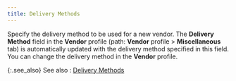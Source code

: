 ```yaml
---
title: Delivery Methods
---
```



Specify the delivery method to be used for a new vendor. The **Delivery 
 Method** field in the **Vendor** profile  (path: **Vendor** profile > **Miscellaneous** tab) is automatically  updated with the delivery method specified in this field. You can change  the delivery method in the **Vendor** profile.


{:.see_also}
See also
: [Delivery  Methods](JavaScript:RelatedTopics1.Click())<!--Metadata type="DesignerControl" startspan
<object CLASSID="clsid:ADB880A6-D8FF-11CF-9377-00AA003B7A11"
	ID=RelatedTopics1
	TYPE="application/x-oleobject">
</object>-->

<object classid="clsid:ADB880A6-D8FF-11CF-9377-00AA003B7A11" id="RelatedTopics1" type="application/x-oleobject"> 
 <param name="Command" value="Related Topics">
<param name="Window" value="second">
<param name="Item1" value="Delivery Methods;{{site.mv_chm}}/vendor-details/miscellaneous-information/delivery_method_miscellaneous_information.html">
</object><!--Metadata type="DesignerControl" endspan-->
